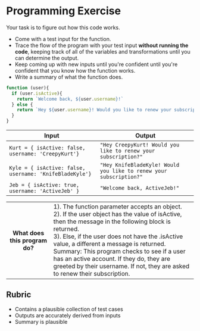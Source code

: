 # Programming Exercise

Your task is to figure out how this code works.

* Come with a test input for the function.
* Trace the flow of the program with your test input **without running the code**, keeping track of all of the variables and transformations until you can determine the output.
* Keep coming up with new inputs until you're confident until you're confident that you know how the function works.
* Write a summary of what the function does.

```js
function (user){
  if (user.isActive){
    return `Welcome back, ${user.username}!`
  } else {
    return `Hey ${user.username}! Would you like to renew your subscription?`
  }
}
```

| Input                                                 | Output                                                            |
| ----------------------------------------------------- | ----------------------------------------------------------------- |
| `Kurt = { isActive: false, username: 'CreepyKurt'}`   | `"Hey CreepyKurt! Would you like to renew your subscription?"`    |           
| `Kyle = { isActive: false, username: 'KnifeBladeKyle'}`| `"Hey KnifeBladeKyle! Would you like to renew your subscription?"`|        
| `Jeb = { isActive: true, username: 'ActiveJeb' }`     | `"Welcome back, ActiveJeb!"`                                       |            

<table>
  <tr>
    <th>What does this program do?</th>
    <td>1). The function parameter accepts an object.<br>
2). If the user object has the value of isActive, then the message in the following block is returned.<br>
3). Else, if the user does not have the .isActive value, a different a message is returned.<br>
Summary: This program checks to see if a user has an active account. If they do, they are greeted by their username. If not, they are asked to renew their subscription.
</td>
  </tr>
</table>

## Rubric

* Contains a plausible collection of test cases
* Outputs are accurately derived from inputs
* Summary is plausible
